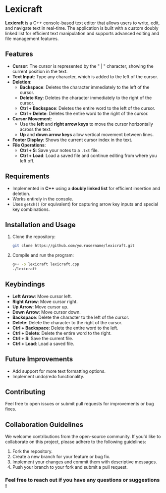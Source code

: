 

# Lexicraft

**Lexicraft** is a C++ console-based text editor that allows users to write, edit, and navigate text in real-time. The application is built with a custom doubly linked list for efficient text manipulation and supports advanced editing and file management features.

## Features

- **Cursor**: The cursor is represented by the " | " character, showing the current position in the text.
- **Text Input**: Type any character, which is added to the left of the cursor.
- **Deletion**: 
  - **Backspace**: Deletes the character immediately to the left of the cursor.
  - **Delete Key**: Deletes the character immediately to the right of the cursor.
  - **Ctrl + Backspace**: Deletes the entire word to the left of the cursor.
  - **Ctrl + Delete**: Deletes the entire word to the right of the cursor.
- **Cursor Movement**: 
  - Use the **left** and **right arrow keys** to move the cursor horizontally across the text.
  - **Up** and **down arrow keys** allow vertical movement between lines.
- **Footer Display**: Shows the current cursor index in the text.
- **File Operations**:
  - **Ctrl + S**: Save your notes to a `.txt` file.
  - **Ctrl + Load**: Load a saved file and continue editing from where you left off.

## Requirements

- Implemented in **C++** using a **doubly linked list** for efficient insertion and deletion.
- Works entirely in the console.
- Uses `getch()` (or equivalent) for capturing arrow key inputs and special key combinations.

## Installation and Usage

1. Clone the repository:
    ```bash
    git clone https://github.com/yourusername/lexicraft.git
    ```
2. Compile and run the program:
    ```bash
    g++ -o lexicraft lexicraft.cpp
    ./lexicraft
    ```

## Keybindings

- **Left Arrow**: Move cursor left.
- **Right Arrow**: Move cursor right.
- **Up Arrow**: Move cursor up.
- **Down Arrow**: Move cursor down.
- **Backspace**: Delete the character to the left of the cursor.
- **Delete**: Delete the character to the right of the cursor.
- **Ctrl + Backspace**: Delete the entire word to the left.
- **Ctrl + Delete**: Delete the entire word to the right.
- **Ctrl + S**: Save the current file.
- **Ctrl + Load**: Load a saved file.

## Future Improvements

- Add support for more text formatting options.
- Implement undo/redo functionality.

## Contributing

Feel free to open issues or submit pull requests for improvements or bug fixes.

## Collaboration Guidelines

We welcome contributions from the open-source community. If you'd like to collaborate on this project, please adhere to the following guidelines:
1. Fork the repository.
2. Create a new branch for your feature or bug fix.
3. Implement your changes and commit them with descriptive messages.
4. Push your branch to your fork and submit a pull request.

### Feel free to reach out if you have any questions or suggestions !
